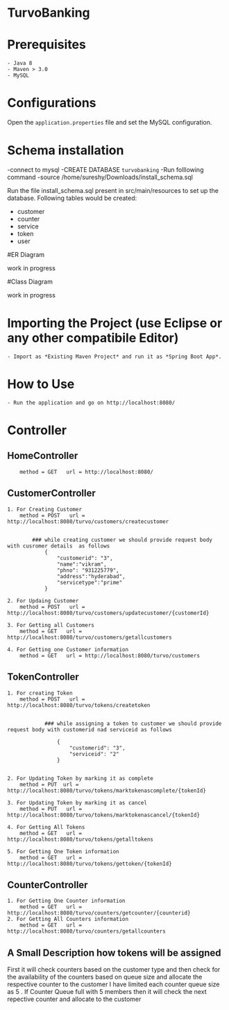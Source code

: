 # Turvo​Banking

# Prerequisites

	- Java 8
	- Maven > 3.0
	- MySQL

# Configurations

Open the `application.properties` file and set the MySQL configuration.

# Schema installation

-connect to mysql
-CREATE DATABASE `turvobanking` 
-Run folllowing command
-source /home/sureshy/Downloads/install_schema.sql

Run the file install_schema.sql present in src/main/resources to set up the database. Following tables would be created:

- customer
- counter
- service
- token
- user

#ER Diagram

work in progress

#Class Diagram

work in progress


# Importing  the Project (use Eclipse or any other compatibile Editor)

	- Import as *Existing Maven Project* and run it as *Spring Boot App*.


# How to Use

	- Run the application and go on http://localhost:8080/

# Controller

## HomeController
    	method = GET   url = http://localhost:8080/ 

## CustomerController

	1. For Creating Customer
		method = POST   url = http://localhost:8080/turvo/customers/createcustomer 


			### while creating customer we should provide request body with cusromer details  as follows
				{
					"customerid": "3",
					"name":"vikram",
					"phno": "931225779",
					"address":"hyderabad",
					"servicetype":"prime"
				}

	2. For Updaing Customer	
		method = POST   url = http://localhost:8080/turvo/customers/updatecustomer/{customerId}

	3. For Getting all Customers	
		method = GET   url = http://localhost:8080/turvo/customers/getallcustomers 

	4. For Getting one Customer information
		method = GET   url = http://localhost:8080/turvo/customers

## TokenController

	1. For creating Token
		method = POST   url = http://localhost:8080/turvo/tokens/createtoken 


				### while assigning a token to customer we should provide request body with customerid nad serviceid as follows

					{
						"customerid": "3",
						"serviceid": "2"
					}

	
	2. For Updating Token by marking it as complete
		method = PUT  url = http://localhost:8080/turvo/tokens/marktokenascomplete/{tokenId}
	
	3. For Updating Token by marking it as cancel
		method = PUT   url = http://localhost:8080/turvo/tokens/marktokenascancel/{tokenId} 
	
	4. For Getting All Tokens
		method = GET   url = http://localhost:8080/turvo/tokens/getalltokens 
	
	5. For Getting One Token information
		method = GET   url = http://localhost:8080/turvo/tokens/gettoken/{tokenId} 
	 
## CounterController
	1. For Getting One Counter information
		method = GET   url = http://localhost:8080/turvo/counters/getcounter/{counterid} 
	2. For Getting All Counters information
		method = GET   url = http://localhost:8080/turvo/counters/getallcounters 

## A Small Description how tokens will be assigned

First it will check counters based on the customer type and then check for the availability of the counters based on queue size and allocate the respective counter to the customer
I have limited each counter queue size as 5 . If Counter Queue full with 5 members then it will check the next repective counter and allocate to the customer

